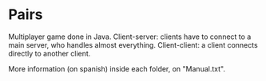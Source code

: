 # Pairs

Multiplayer game done in Java.
Client-server: clients have to connect to a main server, who handles almost everything.
Client-client: a client connects directly to another client.

More information (on spanish) inside each folder, on "Manual.txt".
